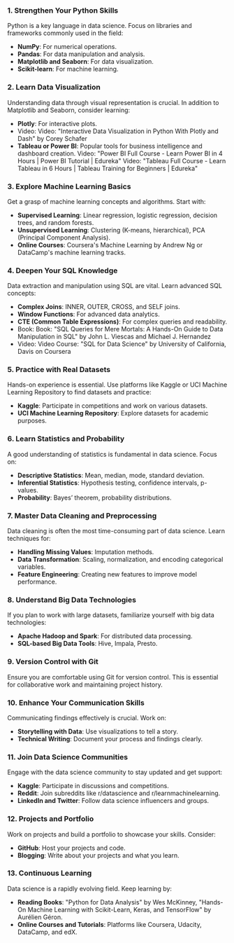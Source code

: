 ### 1. **Strengthen Your Python Skills**
Python is a key language in data science. Focus on libraries and frameworks commonly used in the field:
- **NumPy**: For numerical operations.
- **Pandas**: For data manipulation and analysis.
- **Matplotlib and Seaborn**: For data visualization.
- **Scikit-learn**: For machine learning.

### 2. **Learn Data Visualization**
Understanding data through visual representation is crucial. In addition to Matplotlib and Seaborn, consider learning:
- **Plotly**: For interactive plots.
- Video: Video: "Interactive Data Visualization in Python With Plotly and Dash" by Corey Schafer
- **Tableau or Power BI**: Popular tools for business intelligence and dashboard creation.
Video: "Power BI Full Course - Learn Power BI in 4 Hours | Power BI Tutorial | Edureka"
Video: "Tableau Full Course - Learn Tableau in 6 Hours | Tableau Training for Beginners | Edureka"


### 3. **Explore Machine Learning Basics**
Get a grasp of machine learning concepts and algorithms. Start with:
- **Supervised Learning**: Linear regression, logistic regression, decision trees, and random forests.
- **Unsupervised Learning**: Clustering (K-means, hierarchical), PCA (Principal Component Analysis).
- **Online Courses**: Coursera's Machine Learning by Andrew Ng or DataCamp's machine learning tracks.

### 4. **Deepen Your SQL Knowledge**
Data extraction and manipulation using SQL are vital. Learn advanced SQL concepts:
- **Complex Joins**: INNER, OUTER, CROSS, and SELF joins.
- **Window Functions**: For advanced data analytics.
- **CTE (Common Table Expressions)**: For complex queries and readability.
- Book: Book: "SQL Queries for Mere Mortals: A Hands-On Guide to Data Manipulation in SQL" by John L. Viescas and Michael J. Hernandez
- Video: Video Course: "SQL for Data Science" by University of California, Davis on Coursera

### 5. **Practice with Real Datasets**
Hands-on experience is essential. Use platforms like Kaggle or UCI Machine Learning Repository to find datasets and practice:
- **Kaggle**: Participate in competitions and work on various datasets.
- **UCI Machine Learning Repository**: Explore datasets for academic purposes.

### 6. **Learn Statistics and Probability**
A good understanding of statistics is fundamental in data science. Focus on:
- **Descriptive Statistics**: Mean, median, mode, standard deviation.
- **Inferential Statistics**: Hypothesis testing, confidence intervals, p-values.
- **Probability**: Bayes’ theorem, probability distributions.

### 7. **Master Data Cleaning and Preprocessing**
Data cleaning is often the most time-consuming part of data science. Learn techniques for:
- **Handling Missing Values**: Imputation methods.
- **Data Transformation**: Scaling, normalization, and encoding categorical variables.
- **Feature Engineering**: Creating new features to improve model performance.

### 8. **Understand Big Data Technologies**
If you plan to work with large datasets, familiarize yourself with big data technologies:
- **Apache Hadoop and Spark**: For distributed data processing.
- **SQL-based Big Data Tools**: Hive, Impala, Presto.

### 9. **Version Control with Git**
Ensure you are comfortable using Git for version control. This is essential for collaborative work and maintaining project history.

### 10. **Enhance Your Communication Skills**
Communicating findings effectively is crucial. Work on:
- **Storytelling with Data**: Use visualizations to tell a story.
- **Technical Writing**: Document your process and findings clearly.

### 11. **Join Data Science Communities**
Engage with the data science community to stay updated and get support:
- **Kaggle**: Participate in discussions and competitions.
- **Reddit**: Join subreddits like r/datascience and r/learnmachinelearning.
- **LinkedIn and Twitter**: Follow data science influencers and groups.

### 12. **Projects and Portfolio**
Work on projects and build a portfolio to showcase your skills. Consider:
- **GitHub**: Host your projects and code.
- **Blogging**: Write about your projects and what you learn.

### 13. **Continuous Learning**
Data science is a rapidly evolving field. Keep learning by:
- **Reading Books**: "Python for Data Analysis" by Wes McKinney, "Hands-On Machine Learning with Scikit-Learn, Keras, and TensorFlow" by Aurélien Géron.
- **Online Courses and Tutorials**: Platforms like Coursera, Udacity, DataCamp, and edX.

